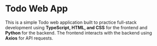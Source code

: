# Todo Web App 
This is a simple Todo web application built to practice full-stack development using **TypeScript, HTML, and CSS** for the frontend and **Python** for the backend. The frontend interacts with the backend using **Axios** for API requests.
